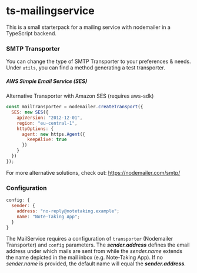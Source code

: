 # ts-mailingservice

This is a small starterpack for a mailing service with nodemailer in a TypeScript backend.

### SMTP Transporter

You can change the type of SMTP Transporter to your preferences & needs. Under `utils`, you can find a method generating a test transporter.

##### AWS Simple Email Service (SES)

Alternative Transporter with Amazon SES (requires aws-sdk)

```javascript
const mailTransporter = nodemailer.createTransport({
  SES: new SES({
    apiVersion: "2012-12-01",
    region: "eu-central-1",
    httpOptions: {
      agent: new https.Agent({
        keepAlive: true
      })
    }
  })
});
```

For more alternative solutions, check out: https://nodemailer.com/smtp/

### Configuration

```javascript
config: {
  sender: {
    address: "no-reply@notetaking.example";
    name: "Note-Taking App";
  }
}
```

The MailService requires a configuration of `transporter` (Nodemailer Transporter) and `config` parameters. The **_sender.address_** defines the email address under which mails are sent from while the _sender.name_ extends the name depicted in the mail inbox (e.g. Note-Taking App). If no _sender.name_ is provided, the default name will equal the **_sender.address_**.
